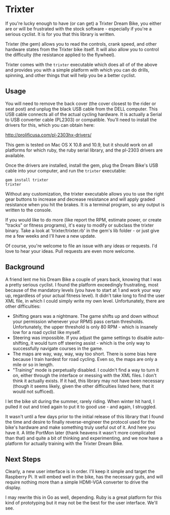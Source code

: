 # Trixter

If you're lucky enough to have (or can get) a Trixter Dream Bike,
you either are or will be frustrated with the stock software -
especially if you're a serious cyclist. It is for you that this
library is written.

Trixter (the gem) allows you to read the controls, crank speed,
and other hardware states from the Trixter bike itself. It will
also allow you to control the difficulty (the resistance applied
to the flywheel).

Trixter comes with the `trixter` executable which does all of
of the above and provides you with a simple platform with which
you can do drills, spinning, and other things that will help
you be a better cyclist.

## Usage

You will need to remove the back cover (the cover closest to the
rider or seat post) and unplug the black USB cable from the DELL
computer. This USB cable connects all of the actual cycling
hardware. It is actually a Serial to USB converter cable (PL2303)
or compatible. You'll need to install the drivers for this, which
you can obtain here:

http://prolificusa.com/pl-2303hx-drivers/

This gem is tested on Mac OS X 10.8 and 10.9, but it should work
on all platforms for which ruby, the ruby serial library, and the
pl-2303 drivers are available.

Once the drivers are installed, install the gem, plug the Dream
Bike's USB cable into your computer, and run the `trixter`
executable:

```
gem install trixter
trixter
```

Without any customization, the trixter executable allows you to
use the right gear buttons to increase and decrease resistance
and will apply graded resistance when you hit the brakes. It is
a terminal program, so any output is written to the console.

If you would like to do more (like report the RPM, estimate
power, or create "tracks" or fitness programs), it's easy to
modify or subclass the trixter binary. Take a look at
'trixter/trixter.rb' in the gem's lib folder - or just give me
a few weeks and I'll have a new update.

Of course, you're welcome to file an issue with any ideas or
requests. I'd love to hear your ideas. Pull requests are even
more welcome.

## Background

A friend lent me his Dream Bike a couple of years back, knowing
that I was a pretty serious cyclist. I found the platform
exceedingly frustrating, most because of the mandatory levels
(you have to start at 1 and work your way up, regardless of your
actual fitness level). It didn't take long to find the user XML
file, in which I could simply write my own level. Unfortunately,
there are other difficulties:

* Shifting gears was a nightmare. The game shifts up and down
  without your permission whenever your RPMS pass certain
  thresholds. Unfortunately, the upper threshold is only 80
  RPM - which is insanely low for a road cyclist like myself.
* Steering was impossible. If you adjust the game settings to
  disable auto-shifting, it would turn off steering assist -
  which is the only way to successfully navigate courses in
  the game.
* The maps are way, way, way, way too short. There is some
  bias here because I train hardest for road cycling. Even so,
  the maps are only a mile or so in length.
* "Training" mode is perpetually disabled. I couldn't find a
  way to turn it on, either through the interface or messing
  with the XML files. I don't think it actually exists. If it
  had, this library may not have been necessary (though it
  seems likely, given the other difficulties listed here, that
  it would not sufficed).

I let the bike sit during the summer, rarely riding. When
winter hit hard, I pulled it out and tried again to put it to
good use - and again, I struggled.

It wasn't until a few days prior to the initial release of
this library that I found the time and desire to finally
reverse-engineer the protocol used for the bike's hardware
and make something truly useful out of it. And here you have
it. A little PortMon later (thank heavens it wasn't more
complicated than that) and quite a bit of thinking and
experimenting, and we now have a platform for actually
training with the Trixter Dream Bike.

## Next Steps

Clearly, a new user interface is in order. I'll keep it simple
and target the Raspberry Pi. It will embed well in the bike,
has the necessary guts, and will require nothing more than a
simple HDMI-VGA converter to drive the display.

I may rewrite this in Go as well, depending. Ruby is a great
platform for this kind of prototyping but it may not be the
best for the user interface. We'll see.